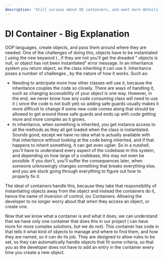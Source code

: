 ```yaml
---
description: 'Still curious about DI containers, and want more details, here ya go.'
---
```


# DI Container - Big Explanation

OOP languages, create objects, and pass them around where they are needed. One of the challenges of doing this, objects have to be instantiated \( using the new keyword \) , if they are not you'll get the dreaded " objects is null, or object has not been instantiated" error message. In an inheritance system you return object, so the class inheriting it can use it. Inheritance poses a number of challenges , by the nature of how it works. Such as: 

* Needing to anticipate more how other classes will use it, because the inheritance couples the code so closely. There are ways of handling it, such as changing accessibility of your object is one way. However, in the end, we never know how any code consuming class will need to use it \( since the code is not built yet\) so adding safe guards usually makes it more difficult to change if some new code comes along that should be allowed to get around these safe guards and ends up with code getting more and more complex as it grows.
* In inheritance, when something is inherited, you get instance access to all the methods as they all get loaded when the class is instantiated. Sounds good, except we have no idea what is actually available with that inheritance without looking at the code being inherited, and if that happens to inherit something, it can get even uglier. So in a nutshell, you'll have to understand every aspect of the codebase in this system, and depending on how large of a codebase, this may not even be possible. If you don't, you'll suffer the consequences later, when someone unknowingly changes something that breaks everything else, and you are stuck going through everything to figure out how to properly fix it. 

The ideal of containers handle this, because they take that responsibility of instantiating objects away from the object and instead the containers do it, hence the name of inversion of control, ioc Containers. Allowing the developer to no longer worry about that when they access an object, or create one. 

Now that we know what a container is and what it does, we can understand that we have only one container that does this in our project \( can have more for more complex solutions, but we do not\). This container has code in that tells it what kind of objects to manage and where to find them, and how they are named, so it can do its job. They are designed to allow rules to be set, so they can automatically handle objects that fit some criteria, so that you as the developer does not have to add an entry in the container every time you create a new object. 

